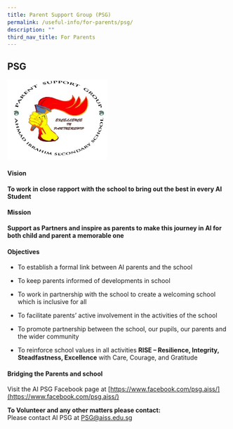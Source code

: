 ```yaml
---
title: Parent Support Group (PSG)
permalink: /useful-info/for-parents/psg/
description: ""
third_nav_title: For Parents
---
```

## PSG

<img src="/images/psg.jpg" style="width:45%">

#### Vision
**To work in close rapport with the school to bring out the best in every AI Student**

#### Mission
**Support as Partners and inspire as parents to make this journey in AI for both child and parent a memorable one**

#### Objectives
*   To establish a formal link between AI parents and the school

*   To keep parents informed of developments in school

*   To work in partnership with the school to create a welcoming school which is inclusive for all

*   To facilitate parents’ active involvement in the activities of the school

*   To promote partnership between the school, our pupils, our parents and the wider community

*   To reinforce school values in all activities **RISE – Resilience, Integrity, Steadfastness, Excellence** with Care, Courage, and Gratitude

#### Bridging the Parents and school
Visit the AI PSG Facebook page at [https://www.facebook.com/psg.aiss/](https://www.facebook.com/psg.aiss/)

**To Volunteer and any other matters please contact:**<br>
Please contact AI PSG at [PSG@aiss.edu.sg](mailto:PSG@aiss.edu.sg)
